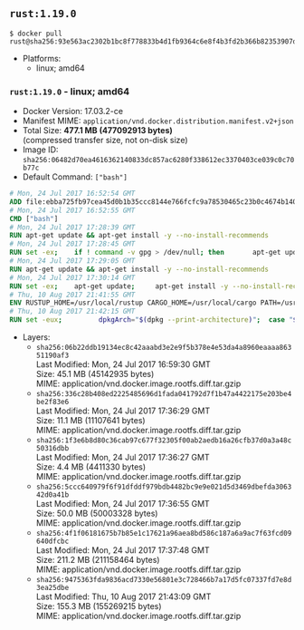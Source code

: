## `rust:1.19.0`

```console
$ docker pull rust@sha256:93e563ac2302b1bc8f778833b4d1fb9364c6e8f4b3fd2b366b82353907d92cbb
```

-	Platforms:
	-	linux; amd64

### `rust:1.19.0` - linux; amd64

-	Docker Version: 17.03.2-ce
-	Manifest MIME: `application/vnd.docker.distribution.manifest.v2+json`
-	Total Size: **477.1 MB (477092913 bytes)**  
	(compressed transfer size, not on-disk size)
-	Image ID: `sha256:06482d70ea4616362140833dc857ac6280f338612ec3370403ce039c0c70b77c`
-	Default Command: `["bash"]`

```dockerfile
# Mon, 24 Jul 2017 16:52:54 GMT
ADD file:ebba725fb97cea45d0b1b35ccc8144e766fcfc9a78530465c23b0c4674b14042 in / 
# Mon, 24 Jul 2017 16:52:55 GMT
CMD ["bash"]
# Mon, 24 Jul 2017 17:28:39 GMT
RUN apt-get update && apt-get install -y --no-install-recommends 		ca-certificates 		curl 		wget 	&& rm -rf /var/lib/apt/lists/*
# Mon, 24 Jul 2017 17:28:45 GMT
RUN set -ex; 	if ! command -v gpg > /dev/null; then 		apt-get update; 		apt-get install -y --no-install-recommends 			gnupg2 			dirmngr 		; 		rm -rf /var/lib/apt/lists/*; 	fi
# Mon, 24 Jul 2017 17:29:05 GMT
RUN apt-get update && apt-get install -y --no-install-recommends 		bzr 		git 		mercurial 		openssh-client 		subversion 				procps 	&& rm -rf /var/lib/apt/lists/*
# Mon, 24 Jul 2017 17:30:14 GMT
RUN set -ex; 	apt-get update; 	apt-get install -y --no-install-recommends 		autoconf 		automake 		bzip2 		file 		g++ 		gcc 		imagemagick 		libbz2-dev 		libc6-dev 		libcurl4-openssl-dev 		libdb-dev 		libevent-dev 		libffi-dev 		libgdbm-dev 		libgeoip-dev 		libglib2.0-dev 		libjpeg-dev 		libkrb5-dev 		liblzma-dev 		libmagickcore-dev 		libmagickwand-dev 		libncurses-dev 		libpng-dev 		libpq-dev 		libreadline-dev 		libsqlite3-dev 		libssl-dev 		libtool 		libwebp-dev 		libxml2-dev 		libxslt-dev 		libyaml-dev 		make 		patch 		xz-utils 		zlib1g-dev 				$( 			if apt-cache show 'default-libmysqlclient-dev' 2>/dev/null | grep -q '^Version:'; then 				echo 'default-libmysqlclient-dev'; 			else 				echo 'libmysqlclient-dev'; 			fi 		) 	; 	rm -rf /var/lib/apt/lists/*
# Thu, 10 Aug 2017 21:41:55 GMT
ENV RUSTUP_HOME=/usr/local/rustup CARGO_HOME=/usr/local/cargo PATH=/usr/local/cargo/bin:/usr/local/sbin:/usr/local/bin:/usr/sbin:/usr/bin:/sbin:/bin
# Thu, 10 Aug 2017 21:42:15 GMT
RUN set -eux;         dpkgArch="$(dpkg --print-architecture)"; 	case "${dpkgArch##*-}" in 		amd64) rustArch='x86_64-unknown-linux-gnu'; rustupSha256='7b5ce33a881992b285e2aa6cbc785da4138c5bab7c8c9b55c06918bfb1ba0efa' ;; 		armhf) rustArch='armv7-unknown-linux-gnueabihf'; rustupSha256='a92b003a15b2e4bd240c0f1d46232958c173f5605814e19961fc8a4d99a25b3e' ;; 		i386) rustArch='i686-unknown-linux-gnu'; rustupSha256='4a478c977b7b4900456c2d4dd165019e7c923ebdaba3f47316717d1690387d9a' ;; 		ppc64el) rustArch='powerpc64le-unknown-linux-gnu'; rustupSha256='5a966b6dd113995ff2e9cb59e9fd36aa2ce378bb1a397f27ceaeb41df5cf34c8' ;; 		s390x) rustArch='s390x-unknown-linux-gnu'; rustupSha256='e89be1ac02188cbe181c00725a036f814817be337a6480cdcc83b3fa98acb875' ;; 		*) echo >&2 "unsupported architecture: ${dpkgArch}"; exit 1 ;; 	esac;         url="https://static.rust-lang.org/rustup/archive/1.5.0/${rustArch}/rustup-init";     wget "$url";     echo "${rustupSha256} *rustup-init" | sha256sum -c -;     chmod +x rustup-init;     ./rustup-init -y --no-modify-path --default-toolchain 1.19.0;     rm rustup-init;     chmod -R a+w $RUSTUP_HOME $CARGO_HOME;     rustup --version;     cargo --version;     rustc --version;
```

-	Layers:
	-	`sha256:06b22ddb19134ec8c42aaabd3e2e9f5b378e4e53da4a8960eaaaa86351190af3`  
		Last Modified: Mon, 24 Jul 2017 16:59:30 GMT  
		Size: 45.1 MB (45142935 bytes)  
		MIME: application/vnd.docker.image.rootfs.diff.tar.gzip
	-	`sha256:336c28b408ed2225485696d1fada041792d7f1b47a4422175e203be4be2f83e6`  
		Last Modified: Mon, 24 Jul 2017 17:36:29 GMT  
		Size: 11.1 MB (11107641 bytes)  
		MIME: application/vnd.docker.image.rootfs.diff.tar.gzip
	-	`sha256:1f3e6b8d80c36cab97c677f32305f00ab2aedb16a26cfb37d0a3a48c50316dbb`  
		Last Modified: Mon, 24 Jul 2017 17:36:27 GMT  
		Size: 4.4 MB (4411330 bytes)  
		MIME: application/vnd.docker.image.rootfs.diff.tar.gzip
	-	`sha256:5ccc640979f6f91dfddf979bdb4482bc9e9e021d5d3469dbefda306342d0a41b`  
		Last Modified: Mon, 24 Jul 2017 17:36:55 GMT  
		Size: 50.0 MB (50003328 bytes)  
		MIME: application/vnd.docker.image.rootfs.diff.tar.gzip
	-	`sha256:4f1f06181675b7b85e1c17621a96aea8bd586c187a6a9ac7f63fcd09640dfcbc`  
		Last Modified: Mon, 24 Jul 2017 17:37:48 GMT  
		Size: 211.2 MB (211158464 bytes)  
		MIME: application/vnd.docker.image.rootfs.diff.tar.gzip
	-	`sha256:9475363fda9836acd7330e56801e3c728466b7a17d5fc07337fd7e8d3ea25dbe`  
		Last Modified: Thu, 10 Aug 2017 21:43:09 GMT  
		Size: 155.3 MB (155269215 bytes)  
		MIME: application/vnd.docker.image.rootfs.diff.tar.gzip
